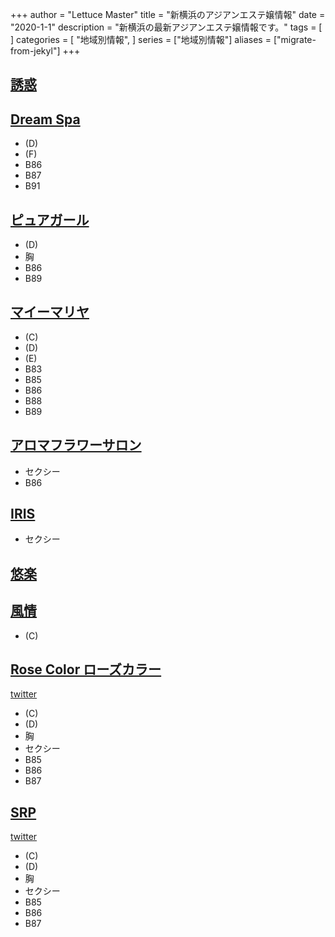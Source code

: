 +++
author = "Lettuce Master"
title = "新横浜のアジアンエステ嬢情報"
date = "2020-1-1"
description = "新横浜の最新アジアンエステ嬢情報です。"
tags = [
]
categories = [
    "地域別情報",
]
series = ["地域別情報"]
aliases = ["migrate-from-jekyl"]
+++

## [誘惑](http://h.hccg.work/)
## [Dream Spa](http://dream.relaxnabi.com/)
- (D)
- (F)
- B86
- B87
- B91
## [ピュアガール](http://pure.relaxnabi.com/)
- (D)
- 胸
- B86
- B89
## [マイーマリヤ](http://r-relax.info/)
- (C)
- (D)
- (E)
- B83
- B85
- B86
- B88
- B89
## [アロマフラワーサロン](http://flower-esthe.xyz/)
- セクシー
- B86
## [IRIS](http://xn--cckubj6bwie8h7e.net/)
- セクシー
## [悠楽](http://www.awaspa-est.net/)
## [風情](http://fuzei.xyz/)
- (C)
## [Rose Color ローズカラー](https://rosecolor.jp/)
[twitter](ttps://twitter.com/rosecolorjp?ref_src=twsrc%5Etf)
- (C)
- (D)
- 胸
- セクシー
- B85
- B86
- B87
## [SRP](https://s-r-p.jp/)
[twitter](ttps://twitter.com/shiyokohama?ref_src=twsrc%5Etf)
- (C)
- (D)
- 胸
- セクシー
- B85
- B86
- B87
